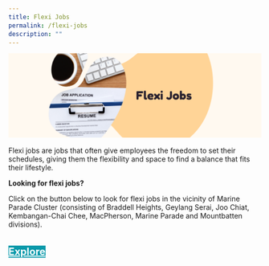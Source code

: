 ```yaml
---
title: Flexi Jobs
permalink: /flexi-jobs
description: ""
---
```

![](/images/Banners/Flexi%20Jobsv2.png)

Flexi jobs are jobs that often give employees the freedom to set their schedules, giving them the flexibility and space to find a balance that fits their lifestyle.

<b>Looking for flexi jobs?</b>

Click on the button below to look for flexi jobs in the vicinity of Marine Parade Cluster (consisting of Braddell Heights, Geylang Serai, Joo Chiat, Kembangan-Chai Chee, MacPherson, Marine Parade and Mountbatten divisions).
<div style="padding: 20px 0 0 0">
	<a href="https://www.fastjobs.sg/singapore-jobs/en/bedok--geylang--marine-parade--paya-lebar--serangoon/all-categories-jobs/Flexi-Jobs-jobs-search" style="font-size:20px; width:35%; height:60px; background-color:#0899AA; color:white" class="bp-button"><b>Explore</b></a>
</div>